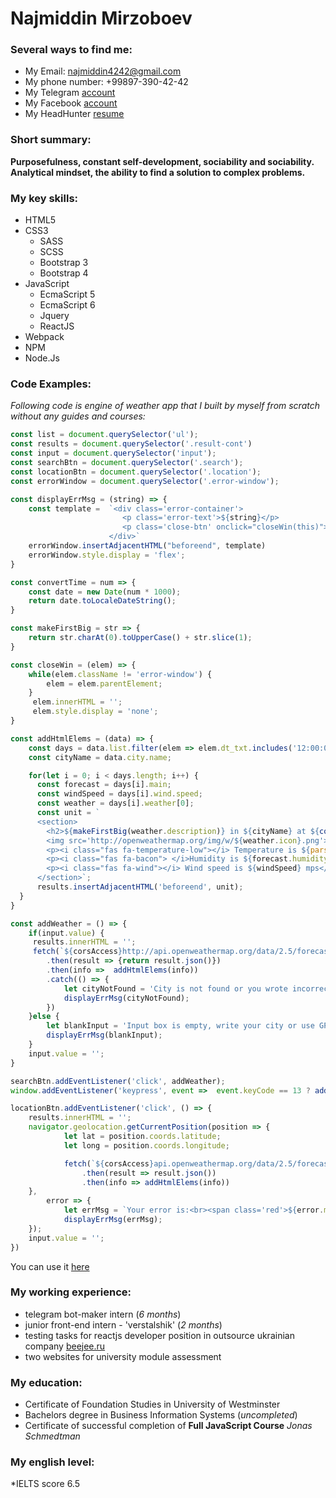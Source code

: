 # Najmiddin Mirzoboev 


### Several ways to find me:
* My Email: najmiddin4242@gmail.com
* My phone number: +99897-390-42-42
* My Telegram [account](https://t.me/najeek)
* My Facebook [account](https://www.facebook.com/profile.php?id=100008073481703)
* My HeadHunter [resume](https://hh.uz/resume/f8774902ff06e93e110039ed1f464e4d474f64)

### Short summary:
**Purposefulness, constant self-development, sociability and sociability.
Analytical mindset, the ability to find a solution to complex problems.**

### My key skills:
- HTML5
- CSS3
  - SASS
  - SCSS
  - Bootstrap 3
  - Bootstrap 4
- JavaScript
  - EcmaScript 5   
  - EcmaScript 6   
  - Jquery
  - ReactJS
- Webpack
- NPM
- Node.Js   

### Code Examples:
*Following code is engine of weather app that I built by myself from scratch without any guides and courses:*
```javascript 
const list = document.querySelector('ul');
const results = document.querySelector('.result-cont')
const input = document.querySelector('input');
const searchBtn = document.querySelector('.search');
const locationBtn = document.querySelector('.location');
const errorWindow = document.querySelector('.error-window');

const displayErrMsg = (string) => {
    const template =  `<div class='error-container'>
                         <p class='error-text'>${string}</p>
                         <p class='close-btn' onclick="closeWin(this)"><i class="fas fa-times"></i></p>
                      </div>`
    errorWindow.insertAdjacentHTML("beforeend", template)
    errorWindow.style.display = 'flex';         
}

const convertTime = num => {
    const date = new Date(num * 1000);
    return date.toLocaleDateString();
}

const makeFirstBig = str => {
    return str.charAt(0).toUpperCase() + str.slice(1);
}

const closeWin = (elem) => {
    while(elem.className != 'error-window') {
        elem = elem.parentElement;
    }
     elem.innerHTML = '';
     elem.style.display = 'none';    
}

const addHtmlElems = (data) => {
    const days = data.list.filter(elem => elem.dt_txt.includes('12:00:00') ? true : false );
    const cityName = data.city.name;

    for(let i = 0; i < days.length; i++) {
      const forecast = days[i].main;
      const windSpeed = days[i].wind.speed;
      const weather = days[i].weather[0];
      const unit = `
      <section>
        <h2>${makeFirstBig(weather.description)} in ${cityName} at ${convertTime(days[i].dt)}</h2>
        <img src='http://openweathermap.org/img/w/${weather.icon}.png'>
        <p><i class="fas fa-temperature-low"></i> Temperature is ${parseInt(forecast.temp)}C</p>
        <p><i class="fas fa-bacon"> </i>Humidity is ${forecast.humidity}%</p>
        <p><i class="fas fa-wind"></i> Wind speed is ${windSpeed} mps</p>
      </section>`;
      results.insertAdjacentHTML('beforeend', unit);
  }
}

const addWeather = () => {
    if(input.value) {
     results.innerHTML = '';
     fetch(`${corsAccess}http://api.openweathermap.org/data/2.5/forecast?q=${input.value}&units=metric&&appid=${apiKey}`)
        .then(result => {return result.json()})
        .then(info =>  addHtmlElems(info))
        .catch(() => { 
            let cityNotFound = 'City is not found or you wrote incorrect one, please write existing city!'
            displayErrMsg(cityNotFound);
        })
    }else {
        let blankInput = 'Input box is empty, write your city or use GPS button to find city automatically '
        displayErrMsg(blankInput);
    }
    input.value = '';
} 

searchBtn.addEventListener('click', addWeather);
window.addEventListener('keypress', event =>  event.keyCode == 13 ? addWeather():'');

locationBtn.addEventListener('click', () => {
    results.innerHTML = '';
    navigator.geolocation.getCurrentPosition(position => {
            let lat = position.coords.latitude;
            let long = position.coords.longitude;   

            fetch(`${corsAccess}api.openweathermap.org/data/2.5/forecast?lat=${lat}&lon=${long}&units=metric&&appid=${apiKey}`)
                .then(result => result.json())
                .then(info => addHtmlElems(info)) 
    }, 
        error => {
            let errMsg = `Your error is:<br><span class='red'>${error.message}</span>.<br>Please try again :)`;
            displayErrMsg(errMsg);  
    });
    input.value = '';
})
```
You can use it [here](https://weather-4242.firebaseapp.com/)

### My working experience:
* telegram bot-maker intern (*6 months*)
* junior front-end intern - 'verstalshik' (*2 months*)
* testing tasks for reactjs developer position in outsource ukrainian company [beejee.ru](https://beejee.ru/)
* two websites for university module assessment

### My education:
* Certificate of Foundation Studies in University of Westminster
* Bachelors degree in Business Information Systems (*uncompleted*)
* Certificate of successful completion of **Full JavaScript Course** *Jonas Schmedtman*

### My english level:
*IELTS score 6.5





